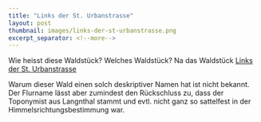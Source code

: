 ```yaml
---
title: "Links der St. Urbanstrasse"
layout: post
thumbnail: images/links-der-st-urbanstrasse.png
excerpt_separator: <!--more-->
---
```


Wie heisst diese Waldstück? Welches Waldstück? Na das Waldstück [Links der St. Urbanstrasse](https://s.geo.admin.ch/h437ekebdqa5)

Warum dieser Wald einen solch deskriptiver Namen hat ist nicht bekannt. Der Flurname lässt aber zumindest den Rückschluss zu, dass der Toponymist aus Langnthal stammt und evtl. nicht ganz so sattelfest in der Himmelsrichtungsbestimmung war.

<!--more-->
